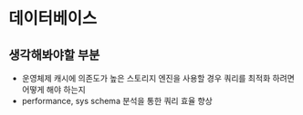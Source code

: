 # 데이터베이스

## 생각해봐야할 부분
+ 운영체제 캐시에 의존도가 높은 스토리지 엔진을 사용할 경우 쿼리를 최적화 하려면 어떻게 해야 하는지
+ performance, sys schema 분석을 통한 쿼리 효율 향상
